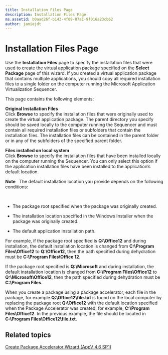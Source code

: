 ```yaml
---
title: Installation Files Page
description: Installation Files Page
ms.assetid: b0aad26f-b143-4f09-87a1-9f016a23cb62
author: jamiejdt
---
```


# Installation Files Page


Use the **Installation Files** page to specify the installation files that were used to create the virtual application package specified on the **Select Package** page of this wizard. If you created a virtual application package that contains multiple applications, you should copy all required installation files to a single folder on the computer running the Microsoft Application Virtualization Sequencer.

This page contains the following elements:

<a href="" id="original-installation-files"></a>**Original Installation Files**  
Click **Browse** to specify the installation files that were originally used to create the virtual application package. The parent directory you specify should be saved locally to the computer running the Sequencer and must contain all required installation files or subfolders that contain the installation files. The installation files can be contained in the parent folder or in any of the subfolders of the specified parent folder.

<a href="" id="files-installed-on-local-system"></a>**Files installed on local system**  
Click **Browse** to specify the installation files that have been installed locally on the computer running the Sequencer. You can only select this option if the application installation files have been installed to the application’s default location.

**Note**  
The default installation location you provide depends on the following conditions:

 

-   The package root specified when the package was originally created.

-   The installation location specified in the Windows Installer when the package was originally created.

-   The default application installation path.

For example, if the package root specified is **Q:\\Office12** and during installation, the default installation location is changed from **C:\\Program Files\\Office12** to **Q:\\Office12**, then the path specified during dehydration must be **C:\\Program Files\\Office 12**.

If the package root specified is **Q:\\Microsoft** and during installation, the default installation location is changed from **C:\\Program Files\\Office12** to **Q:\\Microsoft\\Office12**, then the path specified during dehydration must be **C:\\Program Files**.

When you create a package using a package accelerator, each file in the package, for example **Q:\\Office12\\file.txt** is found on the local computer by replacing the package root **Q:\\Office12** with the default location specified when the Package Accelerator was created, for example, **C:\\Program Files\\Office12**. In the previous example, the file should be located in **C:\\Program Files\\Office12\\file.txt**.

## Related topics


[Create Package Accelerator Wizard (AppV 4.6 SP1)](create-package-accelerator-wizard--appv-46-sp1-.md)

 

 





